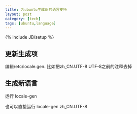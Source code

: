 ```yaml
---
title: 为ubuntu生成新的语言支持
layout: post
category: [tech]
tags: [ubuntu,language]
---
```

{% include JB/setup %}
## 更新生成项

编辑/etc/locale.gen. 比如把zh_CN.UTF-8 UTF-8之前的注释去掉

## 生成新语言
运行 locale-gen

也可以直接运行 locale-gen zh_CN.UTF-8

